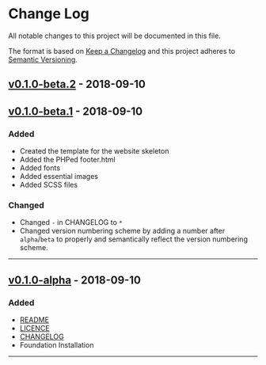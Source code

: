 # Change Log

All notable changes to this project will be documented in this file.

The format is based on [Keep a Changelog](http://keepachangelog.com/) and this project adheres to [Semantic Versioning](http://semver.org/).

<!--
## [5.0.0-alpha1]
(https://github.com/FortAwesome/Font-Awesome-Pro/releases/tag/5.0.0-alpha1)  - 2017-06-23

### Added

* 300+ more icons

### Changed

* New directory structure

---
-->

## [v0.1.0-beta.2](https://github.com/theThaiAstro/Suriyakras/releases/tag/v0.1.0-alpha) - 2018-09-10

## [v0.1.0-beta.1](https://github.com/theThaiAstro/Suriyakras/releases/tag/v0.1.0-alpha) - 2018-09-10

### Added

* Created the template for the website skeleton
* Added the PHPed footer.html
* Added fonts
* Added essential images
* Added SCSS files

### Changed

* Changed `-` in CHANGELOG to `*`
* Changed version numbering scheme by adding a number after `alpha`/`beta` to properly and semantically reflect the version numbering scheme.

---

## [v0.1.0-alpha](https://github.com/theThaiAstro/Suriyakras/releases/tag/v0.1.0-alpha) - 2018-09-10

### Added

* [README](./README.md)
* [LICENCE](./LICENCE)
* [CHANGELOG](./CHANGELOG.md)
* Foundation Installation

---